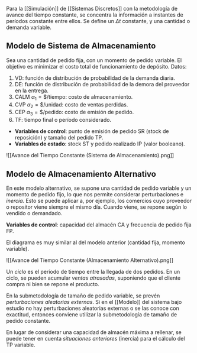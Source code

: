 Para la [[Simulación]] de [[Sistemas Discretos]] con la metodología de avance del tiempo constante, se concentra la información a instantes de períodos constante entre ellos. Se define un $\Delta t$ constante, y una cantidad o demanda variable.

## Modelo de Sistema de Almacenamiento

Sea una cantidad de pedido fija, con un momento de pedido variable. El objetivo es minimizar el costo total de funcionamiento de depósito. Datos:

1. $\text{VD}$: función de distribución de probabilidad de la demanda diaria.
2. $\text{DE}$: función de distribución de probabilidad de la demora del proveedor en la entrega.
3. $\text{CALM } \alpha_1 = \$/\text{tiempo}$: costo de almacenamiento.
4. $\text{CVP } \alpha_2 = \$/\text{unidad}$: costo de ventas perdidas.
5. $\text{CEP } \alpha_3 = \$/\text{pedido}$: costo de emisión de pedido.
6. $\text{TF}$: tiempo final o período considerado.

- **Variables de control**: punto de emisión de pedido $\text{SR}$ (stock de reposición) y tamaño del pedido $\text{TP}$.
- **Variables de estado**: stock $\text{ST}$ y pedido realizado $\text{IP}$ (valor booleano).

![[Avance del Tiempo Constante (Sistema de Almacenamiento).png]]

## Modelo de Almacenamiento Alternativo

En este modelo alternativo, se supone una cantidad de pedido variable y un momento de pedido fijo, lo que nos permite considerar perturbaciones e _inercia_. Esto se puede aplicar a, por ejemplo, los comercios cuyo proveedor o repositor viene siempre el mismo día. Cuando viene, se repone según lo vendido o demandado.

**Variables de control**: capacidad del almacén $\text{CA}$ y frecuencia de pedido fija $\text{FP}$.

El diagrama es muy similar al del modelo anterior (cantidad fija, momento variable).

![[Avance del Tiempo Constante (Almacenamiento Alternativo).png]]

Un _ciclo_ es el período de tiempo entre la llegada de dos pedidos. En un ciclo, se pueden acumular _ventas atrasadas_, suponiendo que el cliente compra ni bien se repone el producto.

En la submetodología de tamaño de pedido variable, se prevén _perturbaciones aleatorias externas_. Si en el [[Modelo]] del sistema bajo estudio no hay perturbaciones aleatorias externas o se las conoce con exactitud, entonces conviene utilizar la submetodología de tamaño de pedido constante.

En lugar de considerar una capacidad de almacén máxima a rellenar, se puede tener en cuenta _situaciones anteriores_ (inercia) para el cálculo del $\text{TP}$ variable.
